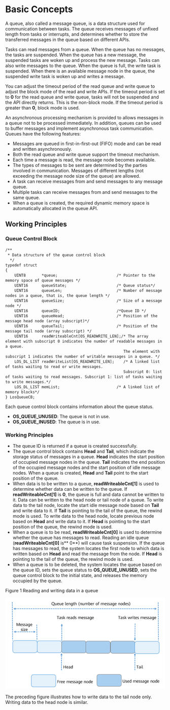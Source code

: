 # Basic Concepts<a name="EN-US_TOPIC_0000001078876506"></a>

A queue, also called a message queue, is a data structure used for communication between tasks. The queue receives messages of unfixed length from tasks or interrupts, and determines whether to store the transferred messages in the queue based on different APIs.

Tasks can read messages from a queue. When the queue has no messages, the tasks are suspended. When the queue has a new message, the suspended tasks are woken up and process the new message. Tasks can also write messages to the queue. When the queue is full, the write task is suspended. When there is an available message node in the queue, the suspended write task is woken up and writes a message.

You can adjust the timeout period of the read queue and write queue to adjust the block mode of the read and write APIs. If the timeout period is set to  **0**  for the read queue and write queue, tasks will not be suspended and the API directly returns. This is the non-block mode. If the timeout period is greater than  **0**, block mode is used.

An asynchronous processing mechanism is provided to allows messages in a queue not to be processed immediately. In addition, queues can be used to buffer messages and implement asynchronous task communication. Queues have the following features:

-   Messages are queued in first-in-first-out \(FIFO\) mode and can be read and written asynchronously.
-   Both the read queue and write queue support the timeout mechanism.
-   Each time a message is read, the message node becomes available.
-   The types of messages to be sent are determined by the parties involved in communication. Messages of different lengths \(not exceeding the message node size of the queue\) are allowed.
-   A task can receive messages from and send messages to any message queue.
-   Multiple tasks can receive messages from and send messages to the same queue.
-   When a queue is created, the required dynamic memory space is automatically allocated in the queue API.

## Working Principles<a name="section1582619446311"></a>

### Queue Control Block<a name="section1648304614720"></a>

```
/**
 * Data structure of the queue control block
  */
typedef struct 
{
    UINT8       *queue;                          /* Pointer to the memory space of queue messages */
    UINT16      queueState;                      /* Queue status*/
    UINT16      queueLen;                        /* Number of message nodes in a queue, that is, the queue length */
    UINT16      queueSize;                       /* Size of a message node */
    UINT16      queueID;                         /*Queue ID */
    UINT16      queueHead;                       /* Position of the message head node (array subscript)*/
    UINT16      queueTail;                       /* Position of the message tail node (array subscript) */
    UINT16      readWriteableCnt[OS_READWRITE_LEN];/* The array element with subscript 0 indicates the number of readable messages in a queue.
                                                    The element with subscript 1 indicates the number of writable messages in a queue. */
    LOS_DL_LIST readWriteList[OS_READWRITE_LEN];    /* A linked list of tasks waiting to read or write messages.
                                                    Subscript 0: list of tasks waiting to read messages. Subscript 1: list of tasks waiting to write messages.*/
    LOS_DL_LIST memList;                         /* A linked list of memory blocks*/
} LosQueueCB;
```

Each queue control block contains information about the queue status.

-   **OS\_QUEUE\_UNUSED**: The queue is not in use.
-   **OS\_QUEUE\_INUSED**: The queue is in use.

### Working Principles<a name="section15384012164811"></a>

-   The queue ID is returned if a queue is created successfully.
-   The queue control block contains  **Head**  and  **Tail**, which indicate the storage status of messages in a queue.  **Head**  indicates the start position of occupied message nodes in the queue.  **Tail**  indicates the end position of the occupied message nodes and the start position of idle message nodes. When a queue is created,  **Head**  and  **Tail**  point to the start position of the queue.
-   When data is to be written to a queue,  **readWriteableCnt\[1\]**  is used to determine whether data can be written to the queue. If  **readWriteableCnt\[1\]**  is  **0**, the queue is full and data cannot be written to it. Data can be written to the head node or tail node of a queue. To write data to the tail node, locate the start idle message node based on  **Tail**  and write data to it. If  **Tail**  is pointing to the tail of the queue, the rewind mode is used. To write data to the head node, locate previous node based on  **Head**  and write data to it. If  **Head**  is pointing to the start position of the queue, the rewind mode is used.
-   When a queue is to be read,  **readWriteableCnt\[0\]**  is used to determine whether the queue has messages to read. Reading an idle queue \(**readWriteableCnt\[0\]**  is** 0**\) will cause task suspension. If the queue has messages to read, the system locates the first node to which data is written based on  **Head**  and read the message from the node. If  **Head**  is pointing to the tail of the queue, the rewind mode is used.
-   When a queue is to be deleted, the system locates the queue based on the queue ID, sets the queue status to  **OS\_QUEUE\_UNUSED**, sets the queue control block to the initial state, and releases the memory occupied by the queue.

Figure 1 Reading and writing data in a queue

![](figure/en-us_image_0000001132935054.png)

The preceding figure illustrates how to write data to the tail node only. Writing data to the head node is similar.

